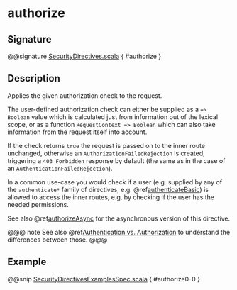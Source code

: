 # authorize

## Signature

@@signature [SecurityDirectives.scala]($akka-http$/akka-http/src/main/scala/akka/http/scaladsl/server/directives/SecurityDirectives.scala) { #authorize }

## Description

Applies the given authorization check to the request.

The user-defined authorization check can either be supplied as a `=> Boolean` value which is calculated
just from information out of the lexical scope, or as a function `RequestContext => Boolean` which can also
take information from the request itself into account.

If the check returns `true` the request is passed on to the inner route unchanged, otherwise an
`AuthorizationFailedRejection` is created, triggering a `403 Forbidden` response by default
(the same as in the case of an `AuthenticationFailedRejection`).

In a common use-case you would check if a user (e.g. supplied by any of the `authenticate*` family of directives,
e.g. @ref[authenticateBasic](authenticateBasic.md)) is allowed to access the inner routes, e.g. by checking if the user has the needed permissions.

See also @ref[authorizeAsync](authorizeAsync.md) for the asynchronous version of this directive.

@@@ note
See also @ref[Authentication vs. Authorization](index.md#authentication-vs-authorization-scala) to understand the differences between those.
@@@

## Example

@@snip [SecurityDirectivesExamplesSpec.scala]($test$/scala/docs/http/scaladsl/server/directives/SecurityDirectivesExamplesSpec.scala) { #authorize0-0 }
